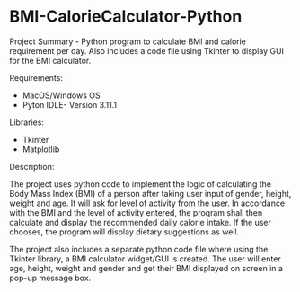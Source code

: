 # BMI-CalorieCalculator-Python
Project Summary - Python program to calculate BMI and calorie requirement per day. Also includes a code file using Tkinter to display GUI for the BMI calculator.

Requirements:
- MacOS/Windows OS
- Pyton IDLE- Version 3.11.1

Libraries:
- Tkinter
- Matplotlib

Description:

The project uses python code to implement the logic of calculating the Body Mass Index (BMI) of a person after taking user input of gender, height, weight and age. It will ask for level of activity from the user. In accordance with the BMI and the level of activity entered, the program shall then calculate and display the recommended daily calorie intake. If the user chooses, the program will display dietary suggestions as well. 

The project also includes a separate python code file where using the Tkinter library, a BMI calculator widget/GUI is created. The user will enter age, height, weight and gender and get their BMI displayed on screen in a pop-up message box. 

